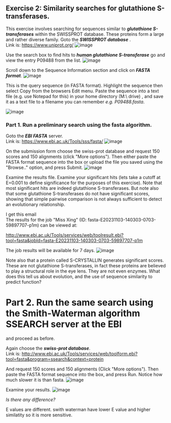 ## Exercise 2: Similarity searches for glutathione S-transferases.
This exercise involves searching for sequences similar to ***glutathione S-transferases*** within the SWISSPROT database. 
These proteins form a large and rather diverse family. 
Goto the ***SWISSPROT database*** .      
Link is: https://www.uniprot.org/
![image](https://github.com/xingyc520bio/bioinformatics/assets/49332831/d4040f68-2e42-44d9-a5ff-c7e7cbd71e18)

Use the search box to find hits to ***human glutathione S-transferase*** go and view the entry P09488 from the list. 
![image](https://github.com/xingyc520bio/bioinformatics/assets/49332831/9ed0f6d6-c91f-4d48-8315-c7faf21c1946)



Scroll down to the Sequence Information section and click on ***FASTA format***. 
![image](https://github.com/xingyc520bio/bioinformatics/assets/49332831/be824056-8ab0-4fac-9b22-72f6d00f1756)


This is the query sequence (in FASTA format). Highlight the sequence then select Copy from the browsers Edit menu. Paste the sequence into a text file (e.g. use Notepad for this) in your home directory (M:\ drive) , 
and save it as a text file to a filename you can remember *e.g. P09488.fasta*.

![image](https://github.com/xingyc520bio/bioinformatics/assets/49332831/68a58bf9-a295-4302-b4e5-ec52bf87a2ba)


### Part 1. Run a preliminary search using the fasta algorithm.

Goto the ***EBI FASTA*** server.     
Link is: https://www.ebi.ac.uk/Tools/sss/fasta/
![image](https://github.com/xingyc520bio/bioinformatics/assets/49332831/9f6f60f9-6669-45f1-8210-1c7ff4049778)



On the submission form choose the swiss-prot database and request 150 scores and 150 alignments (click "More options"). 
Then either paste the FASTA format sequence into the box or upload the file you saved using the "Browse.." option, and press Submit.
![image](https://github.com/xingyc520bio/bioinformatics/assets/49332831/044a06cb-8e19-40ac-b64c-6d105e4a0aca)

Examine the results file. Examine your significant hits (lets take a cutoff at E=0.001 to define significance for the purposes of this exercise). 
Note that most significant hits are indeed glutathione S-transferases. But note also that some glutathione S-transferases do not have significant scores, 
showing that simple pairwise comparison is not always sufficient to detect an evolutionary relationship. 

I get this email   
The results for the job "Miss Xing" (ID: fasta-E20231103-140303-0703-59897707-p1m) can be viewed at:    

http://www.ebi.ac.uk/Tools/services/web/toolresult.ebi?tool=fasta&jobId=fasta-E20231103-140303-0703-59897707-p1m

The job results will be available for 7 days.
![image](https://github.com/xingyc520bio/bioinformatics/assets/49332831/acf838f2-99a3-499d-b4d7-64cb22243d25)


Note also that a protein called S-CRYSTALLIN generates significant scores. These are not glutathione S-transferases, 
in fact these proteins are believed to play a structural role in the eye lens. They are not even enzymes. What does this tell us about evolution, 
and the use of sequence similarity to predict function?

# Part 2. Run the same search using the Smith-Waterman algorithm SSEARCH server at the EBI

and proceed as before.

Again choose the ***swiss-prot database***.      
Link is: http://www.ebi.ac.uk/Tools/services/web/toolform.ebi?tool=fasta&program=ssearch&context=protein     

And request 150 scores and 150 alignments (Click "More options"). 
Then paste the FASTA format sequence into the box, and press Run. Notice how much slower it is than fasta. 
![image](https://github.com/xingyc520bio/bioinformatics/assets/49332831/2ed57d37-96e7-4c92-ac36-a1ffb4e7ad8a)

Examine your results. 
![image](https://github.com/xingyc520bio/bioinformatics/assets/49332831/8f7ac84d-6665-411c-802a-7659b3ed5c07)

*Is there any difference?*    

E values are different. swith waterman have lower E value and higher similatity so it is more sensitive.
